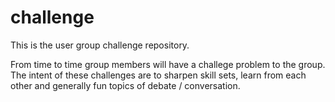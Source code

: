 # challenge
This is the user group challenge repository.

From time to time group members will have a challege problem to the group. The intent of these challenges are to sharpen skill sets, learn from each other and generally fun topics of debate / conversation. 
